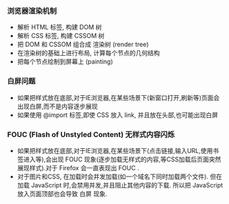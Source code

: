 ### 浏览器渲染机制

- 解析 HTML 标签, 构建 DOM 树
- 解析 CSS 标签, 构建 CSSOM 树
- 把 DOM 和 CSSOM 组合成 渲染树 (render tree)
- 在渲染树的基础上进行布局, 计算每个节点的几何结构
- 把每个节点绘制到屏幕上 (painting)


### 白屏问题

- 如果把样式放在底部,对于IE浏览器,在某些场景下(新窗口打开,刷新等)页面会出现白屏,而不是内容逐步展现
- 如果使用 @import 标签,即使 CSS 放入 link, 并且放在头部,也可能出现白屏


### FOUC (Flash of Unstyled Content) 无样式内容闪烁

- 如果把样式放在底部,对于IE浏览器,在某些场景下(点击链接,输入URL,使用书签进入等),会出现 FOUC 现象(逐步加载无样式的内容,等CSS加载后页面突然展现样式).对于 Firefox 会一直表现出 FOUC .
- 对于图片和CSS, 在加载时会并发加载(如一个域名下同时加载两个文件). 但在加载 JavaScript 时,会禁用并发,并且阻止其他内容的下载. 所以把 JavaScript 放入页面顶部也会导致 白屏 现象.

